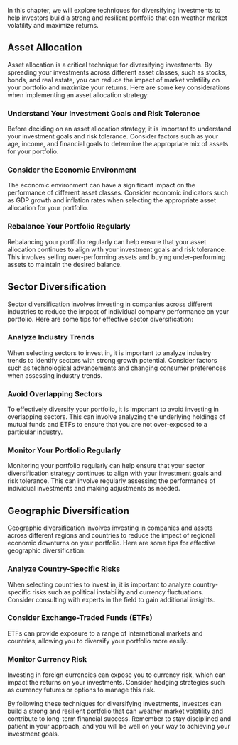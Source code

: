 
In this chapter, we will explore techniques for diversifying investments to help investors build a strong and resilient portfolio that can weather market volatility and maximize returns.

Asset Allocation
----------------

Asset allocation is a critical technique for diversifying investments. By spreading your investments across different asset classes, such as stocks, bonds, and real estate, you can reduce the impact of market volatility on your portfolio and maximize your returns. Here are some key considerations when implementing an asset allocation strategy:

### Understand Your Investment Goals and Risk Tolerance

Before deciding on an asset allocation strategy, it is important to understand your investment goals and risk tolerance. Consider factors such as your age, income, and financial goals to determine the appropriate mix of assets for your portfolio.

### Consider the Economic Environment

The economic environment can have a significant impact on the performance of different asset classes. Consider economic indicators such as GDP growth and inflation rates when selecting the appropriate asset allocation for your portfolio.

### Rebalance Your Portfolio Regularly

Rebalancing your portfolio regularly can help ensure that your asset allocation continues to align with your investment goals and risk tolerance. This involves selling over-performing assets and buying under-performing assets to maintain the desired balance.

Sector Diversification
----------------------

Sector diversification involves investing in companies across different industries to reduce the impact of individual company performance on your portfolio. Here are some tips for effective sector diversification:

### Analyze Industry Trends

When selecting sectors to invest in, it is important to analyze industry trends to identify sectors with strong growth potential. Consider factors such as technological advancements and changing consumer preferences when assessing industry trends.

### Avoid Overlapping Sectors

To effectively diversify your portfolio, it is important to avoid investing in overlapping sectors. This can involve analyzing the underlying holdings of mutual funds and ETFs to ensure that you are not over-exposed to a particular industry.

### Monitor Your Portfolio Regularly

Monitoring your portfolio regularly can help ensure that your sector diversification strategy continues to align with your investment goals and risk tolerance. This can involve regularly assessing the performance of individual investments and making adjustments as needed.

Geographic Diversification
--------------------------

Geographic diversification involves investing in companies and assets across different regions and countries to reduce the impact of regional economic downturns on your portfolio. Here are some tips for effective geographic diversification:

### Analyze Country-Specific Risks

When selecting countries to invest in, it is important to analyze country-specific risks such as political instability and currency fluctuations. Consider consulting with experts in the field to gain additional insights.

### Consider Exchange-Traded Funds (ETFs)

ETFs can provide exposure to a range of international markets and countries, allowing you to diversify your portfolio more easily.

### Monitor Currency Risk

Investing in foreign currencies can expose you to currency risk, which can impact the returns on your investments. Consider hedging strategies such as currency futures or options to manage this risk.

By following these techniques for diversifying investments, investors can build a strong and resilient portfolio that can weather market volatility and contribute to long-term financial success. Remember to stay disciplined and patient in your approach, and you will be well on your way to achieving your investment goals.
